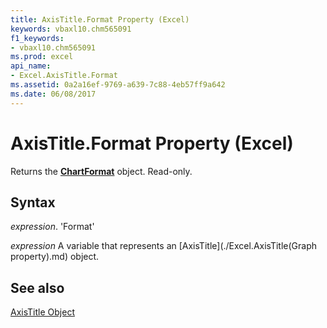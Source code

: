 ```yaml
---
title: AxisTitle.Format Property (Excel)
keywords: vbaxl10.chm565091
f1_keywords:
- vbaxl10.chm565091
ms.prod: excel
api_name:
- Excel.AxisTitle.Format
ms.assetid: 0a2a16ef-9769-a639-7c88-4eb57ff9a642
ms.date: 06/08/2017
---
```



# AxisTitle.Format Property (Excel)

Returns the  **[ChartFormat](Excel.ChartFormat.md)** object. Read-only.


## Syntax

 _expression_. 'Format'

 _expression_ A variable that represents an [AxisTitle](./Excel.AxisTitle(Graph property).md) object.


## See also


[AxisTitle Object](Excel.AxisTitle(objec).md)

